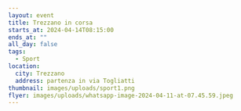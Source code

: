 ```yaml
---
layout: event
title: Trezzano in corsa
starts_at: 2024-04-14T08:15:00
ends_at: ""
all_day: false
tags:
  - Sport
location:
  city: Trezzano
  address: partenza in via Togliatti
thumbnail: images/uploads/sport1.png
flyer: images/uploads/whatsapp-image-2024-04-11-at-07.45.59.jpeg
---
```

